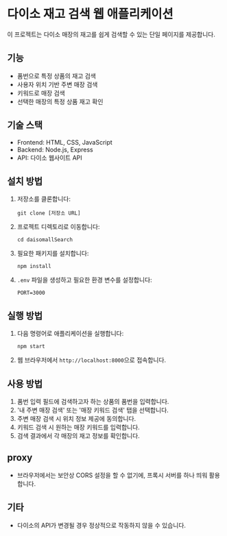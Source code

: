 # 다이소 재고 검색 웹 애플리케이션

이 프로젝트는 다이소 매장의 재고를 쉽게 검색할 수 있는 단일 페이지를 제공합니다.

## 기능

- 품번으로 특정 상품의 재고 검색
- 사용자 위치 기반 주변 매장 검색
- 키워드로 매장 검색
- 선택한 매장의 특정 상품 재고 확인

## 기술 스택

- Frontend: HTML, CSS, JavaScript
- Backend: Node.js, Express
- API: 다이소 웹사이트 API

## 설치 방법

1. 저장소를 클론합니다:
   ```
   git clone [저장소 URL]
   ```

2. 프로젝트 디렉토리로 이동합니다:
   ```
   cd daisomallSearch
   ```

3. 필요한 패키지를 설치합니다:
   ```
   npm install
   ```

4. `.env` 파일을 생성하고 필요한 환경 변수를 설정합니다:
   ```
   PORT=3000
   ```

## 실행 방법

1. 다음 명령어로 애플리케이션을 실행합니다:
   ```
   npm start
   ```

2. 웹 브라우저에서 `http://localhost:8000`으로 접속합니다.

## 사용 방법

1. 품번 입력 필드에 검색하고자 하는 상품의 품번을 입력합니다.
2. '내 주변 매장 검색' 또는 '매장 키워드 검색' 탭을 선택합니다.
3. 주변 매장 검색 시 위치 정보 제공에 동의합니다.
4. 키워드 검색 시 원하는 매장 키워드를 입력합니다.
5. 검색 결과에서 각 매장의 재고 정보를 확인합니다.

## proxy

- 브라우저에서는 보안상 CORS 설정을 할 수 없기에, 프록시 서버를 하나 띄워 활용합니다.

## 기타

- 다이소의 API가 변경될 경우 정상적으로 작동하지 않을 수 있습니다.
